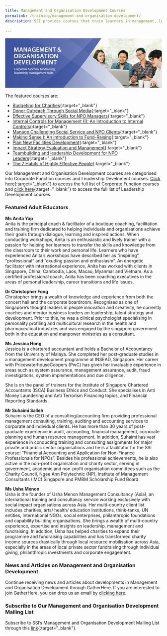 ```yaml
---
title: Management and Organisation Development Courses
permalink: /training/management-and-organisation-development/
description: SSI provides courses that train learners in management, leadership, fundraising and corporate functions.

---
```

![Social Service Institute (SSI) Singapore - Social Service / Nonprofit Leadership and Management Training Course](/images/training/Managemnt_and_organization_development_SSI_header-banner-757-x-239px6.jpg)


The featured courses are:   

-   [Budgeting for Charities](https://e-services.ncss.gov.sg/Training/Course/TemplateSearch?Keyword=Budgeting+for+Charities){:target="_blank"}   
-   [Donor Outreach Through Social Media](https://e-services.ncss.gov.sg/Training/Course/TemplateSearch?Keyword=Donor+Outreach+Through+Social+Media){:target="_blank"}   
-   [Effective Supervisory Skills for NPO Managers](https://e-services.ncss.gov.sg/Training/Course/TemplateSearch?Keyword=Effective+Supervisory+Skills+for+NPO+Managers){:target="_blank"}  
-   [Internal Controls for Management (I): An Introduction to Internal Controls](https://e-services.ncss.gov.sg/Training/Course/TemplateSearch?Keyword=Internal+Controls+for+Management+%28I%29%3A+An+Introduction+to+Internal+Controls){:target="_blank"}   
-   [Manage Challenging Social Service and NPO Clients](https://e-services.ncss.gov.sg/Training/Course/TemplateSearch?Keyword=Manage+Challenging+Social+Service+and+NPO+Clients){:target="_blank"}   
-   [Making $ense I: An Introduction to Fund-Raising](https://e-services.ncss.gov.sg/Training/Course/TemplateSearch?Filter.Keyword=Making+%24ense+I%3A+An+Introduction+to+Fund+Raising&Filter.CourseDatesString=&Filter.TypeOfCourse.Value=&Filter.TypeOfCourse.Label=&Filter.CourseSubCategory.Id=&Filter.CourseSubCategory.LogicalName=&Filter.CourseSubCategory.Name=&Filter.CourseSubCategory.ToRemove=){:target="_blank"}   
-   [Plan New Facilities Development](https://e-services.ncss.gov.sg/Training/Course/TemplateSearch?Filter.Keyword=Plan+New+Facilities+Development&Filter.CourseDatesString=&Filter.TypeOfCourse.Value=&Filter.TypeOfCourse.Label=&Filter.CourseSubCategory.Id=&Filter.CourseSubCategory.LogicalName=&Filter.CourseSubCategory.Name=&Filter.CourseSubCategory.ToRemove=){:target="_blank"}   
-   [Impact Strategy Evaluation and Management](https://e-services.ncss.gov.sg/Training/Course/TemplateSearch?Filter.Keyword=Impact+Strategy+Evaluation+and+Management&Filter.CourseDatesString=&Filter.TypeOfCourse.Value=&Filter.TypeOfCourse.Label=&Filter.CourseSubCategory.Id=&Filter.CourseSubCategory.LogicalName=&Filter.CourseSubCategory.Name=&Filter.CourseSubCategory.ToRemove=){:target="_blank"}   
-   [Teambuilding and leadership Development for NPO Leaders](https://e-services.ncss.gov.sg/Training/Course/TemplateSearch?Keyword=Teambuilding+and+leadership+Development+for+NPO+Leaders){:target="_blank"}   
-   [The 7 Habits of Highly Effective People](https://e-services.ncss.gov.sg/Training/Course/TemplateSearch?Filter.Keyword=the+7+habits&Filter.CourseDatesString=&Filter.TypeOfCourse.Value=&Filter.TypeOfCourse.Label=&Filter.CourseSubCategory.Id=65296a73-e127-e611-8112-000c296ee03a&Filter.CourseSubCategory.LogicalName=nis_coursesubcategory&Filter.CourseSubCategory.Name=Leadership+Development&Filter.CourseSubCategory.ToRemove=False){:target="_blank"}   

Our Management and Organisation Development courses are categorised into Corporate Function courses and Leadership Develoment courses.  [Click here](http://e-services.ncss.gov.sg/Training/Course/TemplateSearch?Filter.Keyword=&Filter.CourseDatesString=&Filter.TypeOfCourse.Value=&Filter.TypeOfCourse.Label=&Filter.CourseSubCategory.Id=2b395f9d-e127-e611-8112-000c296ee03a&Filter.CourseSubCategory.LogicalName=nis_coursesubcategory&Filter.CourseSubCategory.Name=Corporate+Functions&Filter.CourseSubCategory.ToRemove=){:target="_blank"}     to access the full list of Corporate Function courses and [click here](http://e-services.ncss.gov.sg/Training/Course/TemplateSearch?Filter.Keyword=&Filter.CourseDatesString=&Filter.TypeOfCourse.Value=&Filter.TypeOfCourse.Label=&Filter.CourseSubCategory.Id=65296a73-e127-e611-8112-000c296ee03a&Filter.CourseSubCategory.LogicalName=nis_coursesubcategory&Filter.CourseSubCategory.Name=Leadership+Development&Filter.CourseSubCategory.ToRemove=){:target="_blank"}     to access the full list of Leadership Development courses.    

### Featured Adult Educators

**Ms Anita Yap**   
Anita is the principal coach & facilitator of a boutique coaching, facilitation and training firm dedicated to helping individuals and organisations achieve their goals through dialogue, learning and inspired actions. When conducting workshops, Anita is an enthusiastic and lively trainer with a passion for helping her learners to transfer the skills and knowledge from the classroom to their work and personal life. Learners who have experienced Anita’s workshops have described her as “inspiring”, “professional” and “exuding passion and enthusiasm”. An energetic facilitator with international experience, Anita has worked with clients in Singapore, China, Cambodia, Laos, Macau, Myanmar and Vietnam. As a certified professional coach, Anita has been coaching executives in the areas of personal leadership, career transitions and life issues.

**Dr Christopher Fong**   
Christopher brings a wealth of knowledge and experience from both the concert hall and the corporate boardroom. Recognised as one of Singapore’s thought leaders in people innovation and creativity, he currently coaches and mentor business leaders on leadership, talent strategy and development. Prior to this, he was a clinical psychologist specialising in personality profiling and multicultural research in the health and pharmaceutical industries and was engaged by the singapore government both in the education and manpower ministries as a consultant.

**Ms Jessica Hong**   
Jessica is a chartered accountant and holds a Bachelor of Accountancy from the University of Malaya. She completed her post-graduate studies in a management development programme at INSEAD, Singapore. Her career with PricewaterhouseCoopers (PwC) has given her invaluable experience in areas such as system assurance, management assurance, audit, fraud investigations, system implementations and due diligence.

She is on the panel of trainers for the Institute of Singapore Chartered Accountants (ISCA) Business Ethics and Conduct. She specialises in Anti Money Laundering and Anti Terrorism Financing topics, and Financial Reporting Standards.

**Mr Suhaimi Salleh**   
Suhaimi is the CEO of a consulting/accounting firm providing professional management consulting, training, auditing and accounting services to corporate and individual clients. He has more than 30 years of post-graduate experience in audit, accounting, financial management, corporate planning and human resource management. In addition, Suhaimi has vast experience in conducting training and consulting assignments for major private and public sector organisations and he is a facilitator for the SSI course: “Financial Accounting and Application for Non-Finance Professionals for NPOs”. Besides his professional achievements, he is also active in the non-profit organisation and charity sector, serving in government, academic and non-profit organisation committees such as the Charity Council, Ngee Ann Polytechnic (NP), Institute of Management Consultants (IMC) Singapore and PMBM Scholarship Fund Board.

**Ms Usha Menon**   
Usha is the founder of Usha Menon Management Consultancy (Asia), an international training and consultancy service working exclusively with social impact organisations across Asia. Her multi-country client list includes charities, arts/ health/ education institutions, think-tanks, UN entities, International NGOs, social enterprises, philanthropic foundations and capability building organisations. She brings a wealth of multi-country experience, expertise and insights on leadership, management and fundraising. In addition, Usha has helped charities to expand their programme and fundraising capabilities and has transformed charity income sources drastically through local resource mobilisation across Asia, especially in the areas of local private sector fundraising through individual giving, philanthropic investments and corporate engagement.

### News and Articles on Management and Organisation Development
Continue receiving news and articles about developments in Management and Organisation Development through GatherHere. If you are interested to join GatherHere, you can drop us an email by [clicking here](mailto:techservices1@gatherhere.sg).

### Subscribe to Our Management and Organisation Development Mailing List
Subscribe to SSI’s Management and Organisation Development Mailing List through this [link](https://form.gov.sg/606d8979137b600011984100){:target="_blank"}.
